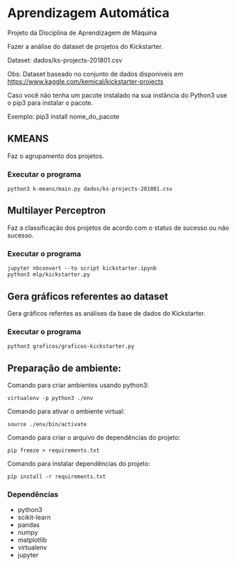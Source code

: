 # Aprendizagem Automática

Projeto da Disciplina de Aprendizagem de Máquina

Fazer a análise do dataset de projetos do Kickstarter.

Dataset: dados/ks-projects-201801.csv

Obs: Dataset baseado no conjunto de dados disponíveis em https://www.kaggle.com/kemical/kickstarter-projects

Caso você não tenha um pacote instalado na sua instância do Python3 use o pip3 para instalar o pacote.

Exemplo: pip3 install nome_do_pacote

## KMEANS
 Faz o agrupamento dos projetos.

### Executar o programa
```
python3 k-means/main.py dados/ks-projects-201801.csv
```
## Multilayer Perceptron
  Faz a classificação dos projetos de acordo com o status de sucesso ou não sucesso.

### Executar o programa
```
jupyter nbconvert --to script kickstarter.ipynb
python3 mlp/kickstarter.py
```
## Gera gráficos referentes ao dataset
   Gera gráficos refentes as análises da base de dados do Kickstarter.

### Executar o programa
```
python3 graficos/graficos-kickstarter.py
```
## Preparação de ambiente:

Comando para criar ambientes usando python3:
```
virtualenv -p python3 ./env
```
Comando para ativar o ambiente virtual:
```
source ./env/bin/activate
```
Comando para criar o arquivo de dependências do projeto:
```
pip freeze > requirements.txt
```
Comando para instalar dependências do projeto:
```
pip install -r requirements.txt
```
### Dependências
 - python3
 - scikit-learn
 - pandas
 - numpy
 - matplotlib
 - virtualenv
 - jupyter
